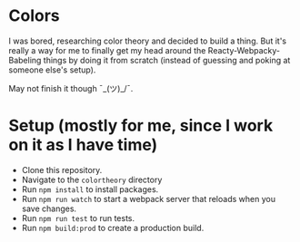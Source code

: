 # Colors

I was bored, researching color theory and decided to build a thing. But it's really a way for me to finally get my head around the Reacty-Webpacky-Babeling  things by doing it from scratch (instead of guessing and poking at someone else's setup).

May not finish it though ¯\_(ツ)_/¯. 

# Setup (mostly for me, since I work on it as I have time)

- Clone this repository.
- Navigate to the `colortheory` directory
- Run `npm install` to install packages.
- Run `npm run watch` to start a webpack server that reloads when you save changes.
- Run `npm run test` to run tests.
- Run `npm build:prod` to create a production build.


